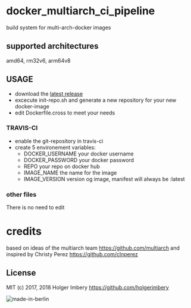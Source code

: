 
# docker_multiarch_ci_pipeline
build system for multi-arch-docker images
## supported architectures
amd64, rm32v6, arm64v8

## USAGE
* download the [latest release](https://github.com/holgerimbery/docker_multiarch_ci_pipeline/releases)
* excecute init-repo.sh and generate a new repository for your new docker-image
* edit Dockerfile.cross to meet your needs
### TRAVIS-CI
* enable the git-repository in travis-ci
* create 5 environement variables:
    *   DOCKER_USERNAME     your docker username
    *   DOCKER_PASSWORD     your docker password
    *   REPO                your repo on docker hub
    *   IMAGE_NAME          the name for the image
    *   IMAGE_VERSION       version og image, manifest will always be :latest



### other files
There is no need to edit

# credits
based on ideas of the multiarch team https://github.com/multiarch and inspired by Christy Perez https://github.com/clnperez

## License
MIT (c) 2017, 2018 Holger Imbery https://github.com/holgerimbery

![made-in-berlin](https://github.com/holgerimbery/environment/raw/master/made-in-berlin-badge_small.png)
